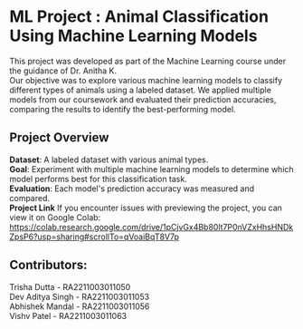 # ML Project : Animal Classification Using Machine Learning Models
This project was developed as part of the Machine Learning course under the guidance of Dr. Anitha K.        
Our objective was to explore various machine learning models to classify different types of animals using a labeled dataset. We applied multiple models from our coursework and evaluated their prediction accuracies, comparing the results to identify the best-performing model.

## Project Overview<br>
**Dataset**: A labeled dataset with various animal types.<br>
**Goal**: Experiment with multiple machine learning models to determine which model performs best for this classification task.<br>
**Evaluation**: Each model's prediction accuracy was measured and compared.<br>
**Project Link**
If you encounter issues with previewing the project, you can view it on Google Colab: <br>
https://colab.research.google.com/drive/1pCjvGx4Bb80lt7P0nVZxHhsHNDkZpsP6?usp=sharing#scrollTo=qVoaiBqT8V7p<br>

## Contributors:<br>
Trisha Dutta - RA2211003011050 <br>
Dev Aditya Singh - RA2211003011053 <br>
Abhishek Mandal - RA2211003011056 <br>
Vishv Patel - RA2211003011063 <br>
